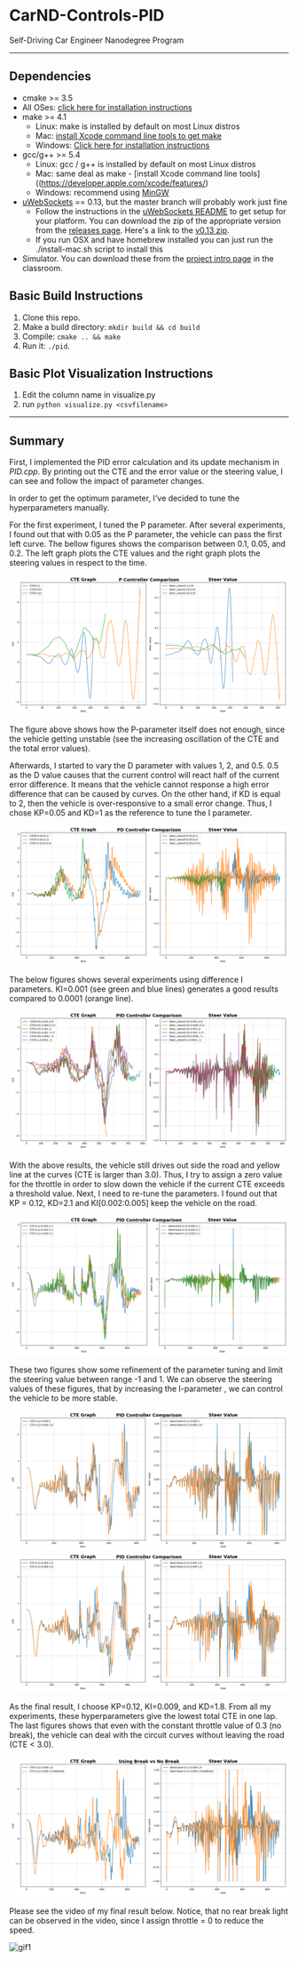 # CarND-Controls-PID
Self-Driving Car Engineer Nanodegree Program

---

## Dependencies
* cmake >= 3.5
 * All OSes: [click here for installation instructions](https://cmake.org/install/)
* make >= 4.1
  * Linux: make is installed by default on most Linux distros
  * Mac: [install Xcode command line tools to get make](https://developer.apple.com/xcode/features/)
  * Windows: [Click here for installation instructions](http://gnuwin32.sourceforge.net/packages/make.htm)
* gcc/g++ >= 5.4
  * Linux: gcc / g++ is installed by default on most Linux distros
  * Mac: same deal as make - [install Xcode command line tools]((https://developer.apple.com/xcode/features/)
  * Windows: recommend using [MinGW](http://www.mingw.org/)
* [uWebSockets](https://github.com/uWebSockets/uWebSockets) == 0.13, but the master branch will probably work just fine
  * Follow the instructions in the [uWebSockets README](https://github.com/uWebSockets/uWebSockets/blob/master/README.md) to get setup for your platform. You can download the zip of the appropriate version from the [releases page](https://github.com/uWebSockets/uWebSockets/releases). Here's a link to the [v0.13 zip](https://github.com/uWebSockets/uWebSockets/archive/v0.13.0.zip).
  * If you run OSX and have homebrew installed you can just run the ./install-mac.sh script to install this
* Simulator. You can download these from the [project intro page](https://github.com/udacity/CarND-PID-Control-Project/releases) in the classroom.

## Basic Build Instructions
1. Clone this repo.
2. Make a build directory: `mkdir build && cd build`
3. Compile: `cmake .. && make`
4. Run it: `./pid`. 

## Basic Plot Visualization Instructions
1. Edit the column name in visualize.py
2. run `python visualize.py <csvfilename>`

---

## Summary

First, I implemented the PID error calculation and its update mechanism in *PID.cpp*. By printing out the CTE and the error value or the steering value, I can see and follow the impact of parameter changes. 

In order to get the optimum parameter, I've decided to tune the hyperparameters manually. 

For the first experiment, I tuned the P parameter. After several experiments, I found out that with 0.05 as the P parameter, the vehicle can pass the first left curve. The bellow figures shows the comparison between 0.1, 0.05, and 0.2. The left graph plots the CTE values and the right graph plots the steering values in respect to the time.

![image1]

The figure above shows how the P-parameter itself does not enough, since the vehicle getting unstable (see the increasing oscillation of the CTE and the total error values).


Afterwards, I started to vary the D parameter with values 1, 2, and 0.5. 0.5 as the D value causes that the current control will react half of the current error difference. It means that the vehicle cannot response a high error difference that can be caused by curves. On the other hand, if KD is equal to 2, then the vehicle is over-responsive to a small error change. Thus, I chose KP=0.05 and KD=1 as the reference to tune the I parameter.

![image2]

The below figures shows several experiments using difference I parameters. KI=0.001 (see green and blue lines) generates a good results compared to 0.0001 (orange line).

![image3]

With the above results, the vehicle still drives out side the road and yellow line at the curves (CTE is larger than 3.0). Thus, I try to assign a zero value for the throttle in order to slow down the vehicle if the current CTE exceeds a threshold value. Next, I need to re-tune the parameters. I found out that KP = 0.12, KD=2.1 and KI[0.002:0.005] keep the vehicle on the road. 

![image4]

These two figures show some refinement of the parameter tuning and limit the steering value between range -1 and 1. We can observe the steering values of these figures, that by increasing the I-parameter , we can control the vehicle to be more stable.

![image5]
![image6]

As the final result, I choose KP=0.12, KI=0.009, and KD=1.8. From all my experiments, these hyperparameters give the lowest total CTE in one lap. The last figures shows that even with the constant throttle value of 0.3 (no break), the vehicle can deal with the circuit curves without leaving the road (CTE < 3.0).

![image7]

Please see the video of my final result below. Notice, that no rear break light can be observed in the video, since I assign throttle = 0 to reduce the speed.

![gif1]

[//]: # (Image References)

[image1]: ./results/P_experiments.png "Tuning P parameter"
[image2]: ./results/PD_experiments.png "Tuning Pand D parameter"
[image3]: ./results/PID_experiments.png "Tuning P, D ,and I parameter"
[image4]: ./results/PID_experiments_diffI.png "Tuning I parameter"
[image5]: ./results/Finalexperiments.png "Applying maximum range [-1,1]"
[image6]: ./results/Finalexperiments2.png "Final result"
[image7]: ./results/NoBreakexperiments.png "Constant throttle parameter"
[gif1]: ./final_result.gif "final video"






